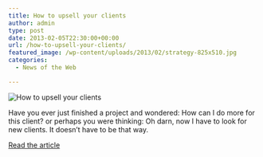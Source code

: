 ```yaml
---
title: How to upsell your clients
author: admin
type: post
date: 2013-02-05T22:30:00+00:00
url: /how-to-upsell-your-clients/
featured_image: /wp-content/uploads/2013/02/strategy-825x510.jpg
categories:
  - News of the Web

---
```

<img src="https://i2.wp.com/netdna.webdesignerdepot.com/uploads/2013/02/strategy.jpg?w=700" alt="How to upsell your clients" data-recalc-dims="1" />

Have you ever just finished a project and wondered: How can I do more for this client? or perhaps you were thinking: Oh darn, now I have to look for new clients. It doesn’t have to be that way.

<a href="http://www.webdesignerdepot.com/2013/02/how-to-upsell-your-clients/" title="How to upsell your clients" target="_blank">Read the article</a>